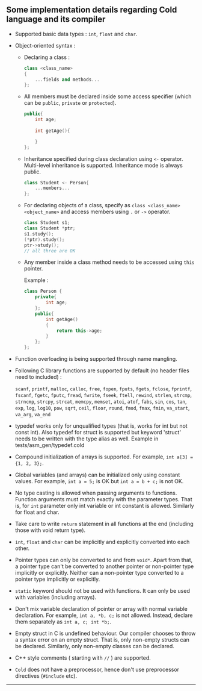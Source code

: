 ## Some implementation details regarding Cold language and its compiler


- Supported basic data types : `int`, `float` and `char`.
- Object-oriented syntax :

    - Declaring a class :

        ```cpp
        class <class_name>
        {
            ...fields and methods...
        };
        ```

    - All members must be declared inside some access specifier (which can be `public`, `private` or `protected`).

        ```cpp
        public{
            int age;
            
            int getAge(){

            }
        };
        ```

    - Inheritance specified during class declaration using `<-` operator. Multi-level inheritance is supported. Inheritance mode is always public.

        ```cpp
        class Student <- Person{
            ...members...
        };
        ```

    - For declaring objects of a class, specify as `class <class_name> <object_name>` and access members using `.` or `->` operator.

        ```cpp
        class Student s1;
        class Student *ptr;
        s1.study();
        (*ptr).study();
        ptr->study();
        // all three are OK
        ```

    - Any member inside a class method needs to be accessed using `this` pointer. 

        Example :
        
        ```cpp
        class Person { 
            private{
                int age;
            }; 
            public{ 
                int getAge()  
                { 
                    return this->age;
                } 
            };
        }; 
        ```

- Function overloading is being supported through name mangling.
- Following C library functions are supported by default (no header files need to included) :

    `scanf`, `printf`, `malloc`, `calloc`, `free`, `fopen`, `fputs`, `fgets`, `fclose`, `fprintf`, `fscanf`, `fgetc`, `fputc`, `fread`, `fwrite`, `fseek`, `ftell`, `rewind`, `strlen`, `strcmp`, `strncmp`, `strcpy`, `strcat`, `memcpy`, `memset`, `atoi`, `atof`, `fabs`, `sin`, `cos`, `tan`, `exp`, `log`, `log10`, `pow`, `sqrt`, `ceil`, `floor`, `round`, `fmod`, `fmax`, `fmin`, `va_start`, `va_arg`, `va_end`

- typedef works only for unqualified types (that is, works for int but not const int). Also typedef for struct is supported but keyword 'struct' needs to be written with the type alias as well. Example in tests/asm_gen/typedef.cold
- Compound initialization of arrays is supported. For example, `int a[3] = {1, 2, 3};`.
- Global variables (and arrays) can be initialized only using constant values. For example, `int a = 5;` is OK but `int a = b + c;` is not OK.
- No type casting is allowed when passing arguments to functions. Function arguments must match exactly with the parameter types. That is, for `int` parameter only int variable or int constant is allowed. Similarly for float and char.
- Take care to write `return` statement in all functions at the end (including those with void return type).
- `int`, `float` and `char` can be implicitly and explicitly converted into each other.
- Pointer types can only be converted to and from `void*`. Apart from that, a pointer type can't be converted to another pointer or non-pointer type implicitly or explicitly. Neither can a non-pointer type converted to a pointer type implicitly or explicitly.
- `static` keyword should not be used with functions. It can only be used with variables (including arrays).
- Don't mix variable declaration of pointer or array with normal variable declaration. For example, `int a, *b, c;` is not allowed. Instead, declare them separately as `int a, c; int *b;`.
- Empty struct in C is undefined behaviour. Our compiler chooses to throw a syntax error on an empty struct. That is, only non-empty structs can be declared. Similarly, only non-empty classes can be declared.
- C++ style comments ( starting with `//` ) are supported.
- `Cold` does not have a preprocessor, hence don't use preprocessor directives (`#include` etc).

----
